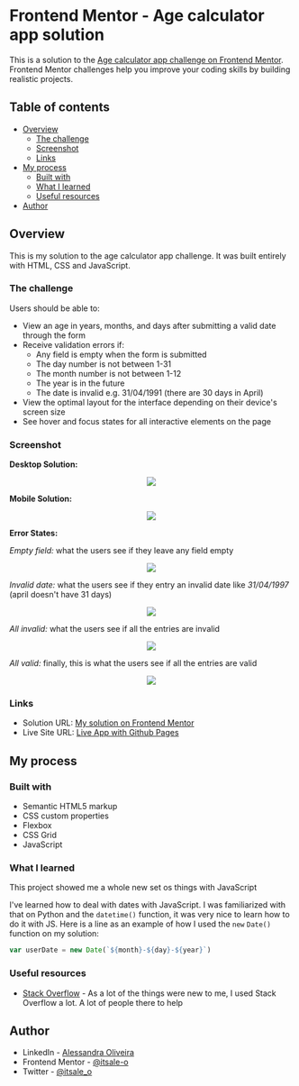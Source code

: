 # Frontend Mentor - Age calculator app solution

This is a solution to the [Age calculator app challenge on Frontend Mentor](https://www.frontendmentor.io/challenges/age-calculator-app-dF9DFFpj-Q). Frontend Mentor challenges help you improve your coding skills by building realistic projects. 

## Table of contents

- [Overview](#overview)
  - [The challenge](#the-challenge)
  - [Screenshot](#screenshot)
  - [Links](#links)
- [My process](#my-process)
  - [Built with](#built-with)
  - [What I learned](#what-i-learned)
  - [Useful resources](#useful-resources)
- [Author](#author)

## Overview

This is my solution to the age calculator app challenge. It was built entirely with HTML, CSS and JavaScript.

### The challenge

Users should be able to:

- View an age in years, months, and days after submitting a valid date through the form
- Receive validation errors if:
  - Any field is empty when the form is submitted
  - The day number is not between 1-31
  - The month number is not between 1-12
  - The year is in the future
  - The date is invalid e.g. 31/04/1991 (there are 30 days in April)
- View the optimal layout for the interface depending on their device's screen size
- See hover and focus states for all interactive elements on the page

### Screenshot

**Desktop Solution:**

<div align="center">

  ![](/assets/images/solution-desktop.png)

</div>

**Mobile Solution:**

<div align="center">

  ![](/assets/images/solution-mobile.png)

</div>

**Error States:**

*Empty field:* what the users see if they leave any field empty

<div align="center">

  ![](/assets/images/solution-desktop-error-empty.png)

</div>

*Invalid date:* what the users see if they entry an invalid date like *31/04/1997* (april doesn't have 31 days)

<div align="center">

  ![](/assets/images/solution-desktop-error-day.png)

</div>

*All invalid:* what the users see if all the entries are invalid

<div align="center">

  ![](/assets/images/solution-desktop-error-all.png)

</div>

*All valid:* finally, this is what the users see if all the entries are valid

<div align="center">

  ![](/assets/images/solution-desktop-results.png)

</div>

### Links

- Solution URL: [My solution on Frontend Mentor](https://your-solution-url.com)
- Live Site URL: [Live App with Github Pages](https://your-live-site-url.com)

## My process

### Built with

- Semantic HTML5 markup
- CSS custom properties
- Flexbox
- CSS Grid
- JavaScript

### What I learned

This project showed me a whole new set os things with JavaScript

I've learned how to deal with dates with JavaScript. I was familiarized with that on Python and the `datetime()` function, it was very nice to learn how to do it with JS. Here is a line as an example of how I used the `new` `Date()` function on my solution:

```js
var userDate = new Date(`${month}-${day}-${year}`)
```

### Useful resources

- [Stack Overflow](https://pt.stackoverflow.com/) - As a lot of the things were new to me, I used Stack Overflow a lot. A lot of people there to help

## Author

- LinkedIn - [Alessandra Oliveira](https://www.linkedin.com/in/alessandra-santos-oliveira/)
- Frontend Mentor - [@itsale-o](https://www.frontendmentor.io/profile/itsale-o)
- Twitter - [@itsale_o](https://www.twitter.com/itsale_o)